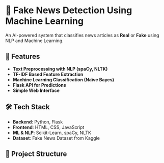 # 📰 Fake News Detection Using Machine Learning

An AI-powered system that classifies news articles as **Real** or **Fake** using NLP and Machine Learning.

## 🚀 Features
- **Text Preprocessing with NLP (spaCy, NLTK)**
- **TF-IDF Based Feature Extraction**
- **Machine Learning Classification (Naïve Bayes)**
- **Flask API for Predictions**
- **Simple Web Interface**

## 🛠 Tech Stack
- **Backend**: Python, Flask
- **Frontend**: HTML, CSS, JavaScript
- **ML & NLP**: Scikit-Learn, spaCy, NLTK
- **Dataset**: Fake News Dataset from Kaggle

## 📂 Project Structure
